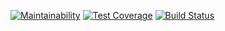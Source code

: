 [![Maintainability](https://api.codeclimate.com/v1/badges/f70c307409af77500bd5/maintainability)](https://codeclimate.com/github/tavira/project-lvl2-s451/maintainability) [![Test Coverage](https://api.codeclimate.com/v1/badges/f70c307409af77500bd5/test_coverage)](https://codeclimate.com/github/tavira/project-lvl2-s451/test_coverage) [![Build Status](https://travis-ci.org/tavira/project-lvl2-s451.svg?branch=master)](https://travis-ci.org/tavira/project-lvl2-s451)